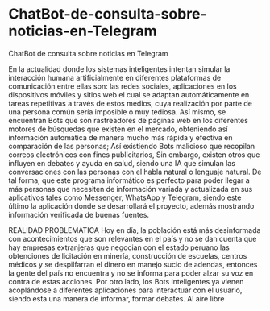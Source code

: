 # ChatBot-de-consulta-sobre-noticias-en-Telegram
ChatBot de consulta sobre noticias en Telegram

En la actualidad donde los sistemas inteligentes intentan simular la interacción humana artificialmente en diferentes plataformas de comunicación entre ellas son: las redes sociales, aplicaciones en los dispositivos móviles y sitios web el cual se adaptan automáticamente en tareas repetitivas a través de estos medios, cuya realización por parte de una persona común sería imposible o muy tediosa.
Así mismo, se encuentran Bots que son rastreadores de páginas web en los diferentes motores de búsquedas que existen en el mercado, obteniendo así información automática de manera mucho más rápida y efectiva en comparación de las personas; Así existiendo Bots malicioso que recopilan correos electrónicos con fines publicitarios, Sin embargo, existen otros que influyen en debates y ayuda en salud, siendo una IA que simulan las conversaciones con las personas con el habla natural o lenguaje natural.
De tal forma, que este programa informático es perfecto para poder llegar a más personas que necesiten de información variada y actualizada en sus aplicativos tales como Messenger, WhatsApp y Telegram, siendo este último la aplicación donde se desarrollará el proyecto, además mostrando información verificada de buenas fuentes.

REALIDAD PROBLEMATICA
Hoy en día, la población está más desinformada con acontecimientos que son relevantes en el país y no se dan cuenta que hay empresas extranjeras que negocian con el estado peruano las obtenciones de licitación en minería, construcción de escuelas, centros médicos y se despilfarran el dinero en manejo sucio de adendas, entonces la gente del país no encuentra y no se informa para poder alzar su voz en contra de estas acciones. 
Por otro lado, los Bots inteligentes ya vienen acoplándose a diferentes aplicaciones para interactuar con el usuario, siendo esta una manera de informar, formar debates.
Al aire libre
